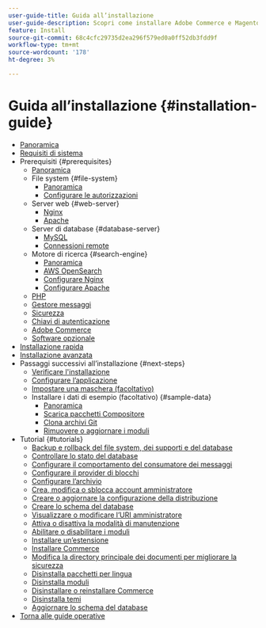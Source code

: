 ```yaml
---
user-guide-title: Guida all’installazione
user-guide-description: Scopri come installare Adobe Commerce e Magento Open Source per le distribuzioni on-premise.
feature: Install
source-git-commit: 68c4cfc29735d2ea296f579ed0a0ff52db3fdd9f
workflow-type: tm+mt
source-wordcount: '178'
ht-degree: 3%

---
```



# Guida all’installazione {#installation-guide}

- [Panoramica](overview.md)
- [Requisiti di sistema](system-requirements.md)
- Prerequisiti {#prerequisites}
   - [Panoramica](prerequisites/overview.md)
   - File system {#file-system}
      - [Panoramica](prerequisites/file-system/overview.md)
      - [Configurare le autorizzazioni](prerequisites/file-system/configure-permissions.md)
   - Server web {#web-server}
      - [Nginx](prerequisites/web-server/nginx.md)
      - [Apache](prerequisites/web-server/apache.md)
   - Server di database {#database-server}
      - [MySQL](prerequisites/database/mysql.md)
      - [Connessioni remote](prerequisites/database/mysql-remote.md)
   - Motore di ricerca {#search-engine}
      - [Panoramica](prerequisites/search-engine/overview.md)
      - [AWS OpenSearch](prerequisites/search-engine/aws-opensearch.md)
      - [Configurare Nginx](prerequisites/search-engine/configure-nginx.md)
      - [Configurare Apache](prerequisites/search-engine/configure-apache.md)
   - [PHP](prerequisites/php-settings.md)
   - [Gestore messaggi](prerequisites/rabbitmq.md)
   - [Sicurezza](prerequisites/security.md)
   - [Chiavi di autenticazione](prerequisites/authentication-keys.md)
   - [Adobe Commerce](prerequisites/commerce.md)
   - [Software opzionale](prerequisites/optional-software.md)
- [Installazione rapida](composer.md)
- [Installazione avanzata](advanced.md)
- Passaggi successivi all’installazione {#next-steps}
   - [Verificare l&#39;installazione](next-steps/verify.md)
   - [Configurare l’applicazione](next-steps/configuration.md)
   - [Impostare una maschera (facoltativo)](next-steps/set-umask.md)
   - Installare i dati di esempio (facoltativo) {#sample-data}
      - [Panoramica](sample-data/overview.md)
      - [Scarica pacchetti Compositore](sample-data/composer-packages.md)
      - [Clona archivi Git](sample-data/git-repositories.md)
      - [Rimuovere o aggiornare i moduli](sample-data/remove-or-update.md)
- Tutorial {#tutorials}
   - [Backup e rollback del file system, dei supporti e del database](tutorials/backup.md)
   - [Controllare lo stato del database](tutorials/database-status.md)
   - [Configurare il comportamento del consumatore dei messaggi](tutorials/message-consumers.md)
   - [Configurare il provider di blocchi](tutorials/lock-provider.md)
   - [Configurare l’archivio](tutorials/store.md)
   - [Crea, modifica o sblocca account amministratore](tutorials/admin.md)
   - [Creare o aggiornare la configurazione della distribuzione](tutorials/deployment.md)
   - [Creare lo schema del database](tutorials/database.md)
   - [Visualizzare o modificare l’URI amministratore](tutorials/admin-uri.md)
   - [Attiva o disattiva la modalità di manutenzione](tutorials/maintenance-mode.md)
   - [Abilitare o disabilitare i moduli](tutorials/manage-modules.md)
   - [Installare un’estensione](tutorials/extensions.md)
   - [Installare Commerce](tutorials/install.md)
   - [Modifica la directory principale dei documenti per migliorare la sicurezza](tutorials/docroot.md)
   - [Disinstalla pacchetti per lingua](tutorials/language-packages.md)
   - [Disinstalla moduli](tutorials/uninstall-modules.md)
   - [Disinstallare o reinstallare Commerce](tutorials/uninstall.md)
   - [Disinstalla temi](tutorials/themes.md)
   - [Aggiornare lo schema del database](tutorials/database-upgrade.md)
- [Torna alle guide operative](https://experienceleague.adobe.com/docs/commerce-operations/operational-guides/home.html)

